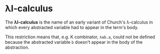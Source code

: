 # λI-calculus

The **λI-calculus** is the name of an early variant of Church's λ-calculus in which every abstracted variable had to appear in the term's body.

This restriction means that, e.g. K combinator, `λab.a`, could not be defined because the abstracted variable `b` doesn't appear in the body of the abstraction.

